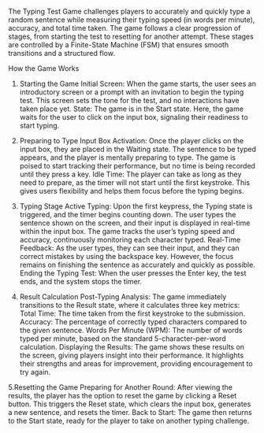 The Typing Test Game challenges players to accurately and quickly type a random sentence while measuring their typing speed (in words per minute), accuracy, and total time taken. The game follows a clear progression of stages, from starting the test to resetting for another attempt. These stages are controlled by a Finite-State Machine (FSM) that ensures smooth transitions and a structured flow.

How the Game Works
1. Starting the Game
Initial Screen: When the game starts, the user sees an introductory screen or a prompt with an invitation to begin the typing test. This screen sets the tone for the test, and no interactions have taken place yet.
State: The game is in the Start state. Here, the game waits for the user to click on the input box, signaling their readiness to start typing.

2. Preparing to Type
Input Box Activation: Once the player clicks on the input box, they are placed in the Waiting state. The sentence to be typed appears, and the player is mentally preparing to type. The game is poised to start tracking their performance, but no time is being recorded until they press a key.
Idle Time: The player can take as long as they need to prepare, as the timer will not start until the first keystroke. This gives users flexibility and helps them focus before the typing begins.

3. Typing Stage
Active Typing: Upon the first keypress, the Typing state is triggered, and the timer begins counting down. The user types the sentence shown on the screen, and their input is displayed in real-time within the input box. The game tracks the user’s typing speed and accuracy, continuously monitoring each character typed.
Real-Time Feedback: As the user types, they can see their input, and they can correct mistakes by using the backspace key. However, the focus remains on finishing the sentence as accurately and quickly as possible.
Ending the Typing Test: When the user presses the Enter key, the test ends, and the system stops the timer.

4. Result Calculation
Post-Typing Analysis: The game immediately transitions to the Result state, where it calculates three key metrics:
Total Time: The time taken from the first keystroke to the submission.
Accuracy: The percentage of correctly typed characters compared to the given sentence.
Words Per Minute (WPM): The number of words typed per minute, based on the standard 5-character-per-word calculation.
Displaying the Results: The game shows these results on the screen, giving players insight into their performance. It highlights their strengths and areas for improvement, providing encouragement to try again.

5.Resetting the Game
Preparing for Another Round: After viewing the results, the player has the option to reset the game by clicking a Reset button. This triggers the Reset state, which clears the input box, generates a new sentence, and resets the timer.
Back to Start: The game then returns to the Start state, ready for the player to take on another typing challenge.
